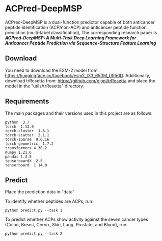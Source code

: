 # ACPred-DeepMSP
ACPred-DeepMSP is a dual-function predictor capable of both anticancer peptide identification (ACP/non-ACP) and anticancer peptide function prediction (multi-label classification), The corresponding research paper is ***ACPred-DeepMSP: A Multi-Task Deep Learning
Framework for Anticancer Peptide Prediction via
Sequence-Structure Feature Learning***
## Download 
You need to download the ESM-2 model from: https://huggingface.co/facebook/esm2_t33_650M_UR50D.
Additionally, download trRosetta from: https://github.com/gjoni/trRosetta and place the model in the "utils/trRosetta" directory.
## Requirements
The main packages and their versions used in this project are as follows:
```
python  3.7
torch  1.13.0
torch-cluster  1.6.1
torch-scatter  2.1.1
torch-sparse  0.6.16
torch-geometric  1.7.2
transformers 4.30.2
numpy 1.21.6
pandas 1.3.5
tensorboardX  2.5
tensorboard  1.14.0
```
 ## Predict
Place the prediction data in "data"

To identify whether peptides are ACPs, run:
```
python predict.py --task 1
```
To predict whether ACPs show activity against the seven cancer types (Colon, Breast, Cervix, Skin, Lung, Prostate, and Blood), run:
```
python predict.py --task 2
```
